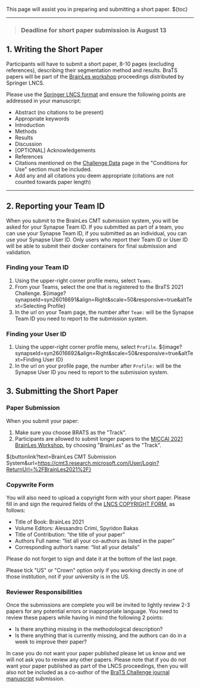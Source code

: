 <!-- markdownlint-disable no-bare-urls -->

<!-- markdownlint-disable-next-line first-line-h1 -->
This page will assist you in preparing and submitting a short paper.
${toc}

---

> ### Deadline for short paper submission is August 13

## **1. Writing the Short Paper**

Participants will have to submit a short paper, 8-10 pages (excluding references), describing their segmentation method and results. BraTS papers will be part of the [BrainLes workshop](http://www.brainlesion-workshop.org/) proceedings distributed by Springer LNCS.

Please use the [Springer LNCS format](bit.ly/2TEcZNF) and ensure the following points are addressed in your manuscript:

- Abstract (no citations to be present)
- Appropriate keywords  
- Introduction
- Methods
- Results
- Discussion
- [OPTIONAL] Acknowledgements  
- References
- Citations mentioned on the [Challenge Data](#!Synapse:syn25829070/wiki/610873) page in the "Conditions for Use" section must be included.
- Add any and all citations you deem appropriate (citations are not counted towards paper length)

---

## **2. Reporting your Team ID**

When you submit to the BrainLes CMT submission system, you will be asked for your Synapse Team ID. If you submitted as part of a team, you can use your Synapse Team ID, if you submitted as an individual, you can use your Synapse User ID. Only users who report their Team ID or User ID will be able to submit their docker containers for final submission and validation.

### Finding your Team ID

1. Using the upper-right corner profile menu, select `Teams`.
2. From your Teams, select the one that is registered to the BraTS 2021 Challenge.
${image?synapseId=syn26016691&align=Right&scale=50&responsive=true&altText=Selecting Profile}
3. In the url on your Team page, the number after `Team:` will be the Synapse Team ID you need to report to the submission system.

### Finding your User ID

1. Using the upper-right corner profile menu, select `Profile`.
${image?synapseId=syn26016692&align=Right&scale=50&responsive=true&altText=Finding User ID}
2. In the url on your profile page, the number after `Profile:` will be the Synapse User ID you need to report to the submission system.


## 3. **Submitting the Short Paper**

### Paper Submission

When you submit your paper:

1. Make sure you choose BRATS as the "Track".
2. Participants are allowed to submit longer papers to the [MICCAI 2021 BrainLes Workshop](brainlesion-workshop.org), by choosing "BrainLes" as the "Track".

${buttonlink?text=BrainLes CMT Submission System&url=https://cmt3.research.microsoft.com/User/Login?ReturnUrl=%2FBrainLes2021%2F}

### Copywrite Form

You will also need to upload a copyright form with your short paper. Please fill in and sign the required fields of the [LNCS COPYRIGHT FORM](bit.ly/3BPEMMA), as follows:

- Title of Book: BrainLes 2021
- Volume Editors: Alessandro Crimi, Spyridon Bakas
- Title of Contribution: “the title of your paper”
- Authors Full name: “list all your co-authors as listed in the paper”
- Corresponding author’s name: “list all your details”

Please do not forget to sign and date it at the bottom of the last page.

Please tick "US" or "Crown" option only if you working directly in one of those institution, not if your university is in the US.

### Reviewer Responsibilities

Once the submissions are complete you will be invited to lightly review 2-3 papers for any potential errors or inappropriate language. You need to review these papers while having in mind the following 2 points:

- Is there anything missing in the methodological description?
- Is there anything that is currently missing, and the authors can do in a week to improve their paper? 

In case you do not want your paper published please let us know and we will not ask you to review any other papers. Please note that if you do not want your paper published as part of the LNCS proceedings, then you will also not be included as a co-author of the [BraTS Challenge journal manuscript](https://arxiv.org/abs/2107.02314) submission.
